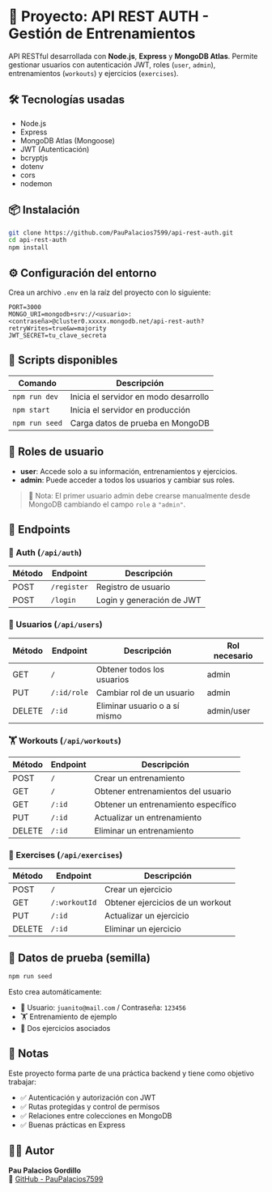 # 📁 Proyecto: API REST AUTH - Gestión de Entrenamientos

API RESTful desarrollada con **Node.js**, **Express** y **MongoDB Atlas**. Permite gestionar usuarios con autenticación JWT, roles (`user`, `admin`), entrenamientos (`workouts`) y ejercicios (`exercises`).

## 🛠 Tecnologías usadas

- Node.js
- Express
- MongoDB Atlas (Mongoose)
- JWT (Autenticación)
- bcryptjs
- dotenv
- cors
- nodemon

## 📦 Instalación

```bash
git clone https://github.com/PauPalacios7599/api-rest-auth.git
cd api-rest-auth
npm install
```

## ⚙️ Configuración del entorno

Crea un archivo `.env` en la raíz del proyecto con lo siguiente:

```env
PORT=3000
MONGO_URI=mongodb+srv://<usuario>:<contraseña>@cluster0.xxxxx.mongodb.net/api-rest-auth?retryWrites=true&w=majority
JWT_SECRET=tu_clave_secreta
```

## 📜 Scripts disponibles

| Comando        | Descripción                           |
| -------------- | ------------------------------------- |
| `npm run dev`  | Inicia el servidor en modo desarrollo |
| `npm start`    | Inicia el servidor en producción      |
| `npm run seed` | Carga datos de prueba en MongoDB      |

## 👥 Roles de usuario

- **user**: Accede solo a su información, entrenamientos y ejercicios.
- **admin**: Puede acceder a todos los usuarios y cambiar sus roles.

> 🔧 Nota: El primer usuario admin debe crearse manualmente desde MongoDB cambiando el campo `role` a `"admin"`.

## 📌 Endpoints

### 🔐 Auth (`/api/auth`)

| Método | Endpoint    | Descripción               |
| ------ | ----------- | ------------------------- |
| POST   | `/register` | Registro de usuario       |
| POST   | `/login`    | Login y generación de JWT |

### 👤 Usuarios (`/api/users`)

| Método | Endpoint    | Descripción                   | Rol necesario |
| ------ | ----------- | ----------------------------- | ------------- |
| GET    | `/`         | Obtener todos los usuarios    | admin         |
| PUT    | `/:id/role` | Cambiar rol de un usuario     | admin         |
| DELETE | `/:id`      | Eliminar usuario o a sí mismo | admin/user    |

### 🏋️ Workouts (`/api/workouts`)

| Método | Endpoint | Descripción                         |
| ------ | -------- | ----------------------------------- |
| POST   | `/`      | Crear un entrenamiento              |
| GET    | `/`      | Obtener entrenamientos del usuario  |
| GET    | `/:id`   | Obtener un entrenamiento específico |
| PUT    | `/:id`   | Actualizar un entrenamiento         |
| DELETE | `/:id`   | Eliminar un entrenamiento           |

### 💪 Exercises (`/api/exercises`)

| Método | Endpoint      | Descripción                      |
| ------ | ------------- | -------------------------------- |
| POST   | `/`           | Crear un ejercicio               |
| GET    | `/:workoutId` | Obtener ejercicios de un workout |
| PUT    | `/:id`        | Actualizar un ejercicio          |
| DELETE | `/:id`        | Eliminar un ejercicio            |

## 🌱 Datos de prueba (semilla)

```bash
npm run seed
```

Esto crea automáticamente:

- 👤 Usuario: `juanito@mail.com` / Contraseña: `123456`
- 🏋️ Entrenamiento de ejemplo
- 💪 Dos ejercicios asociados

## 📝 Notas

Este proyecto forma parte de una práctica backend y tiene como objetivo trabajar:

- ✅ Autenticación y autorización con JWT
- ✅ Rutas protegidas y control de permisos
- ✅ Relaciones entre colecciones en MongoDB
- ✅ Buenas prácticas en Express

## 👨‍💻 Autor

**Pau Palacios Gordillo**  
🔗 [GitHub - PauPalacios7599](https://github.com/PauPalacios7599)
